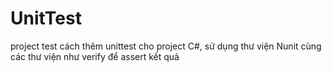 # UnitTest
project test cách thêm unittest cho project C#, sử dụng thư viện Nunit cùng các thư viện như verify để assert kết quả
